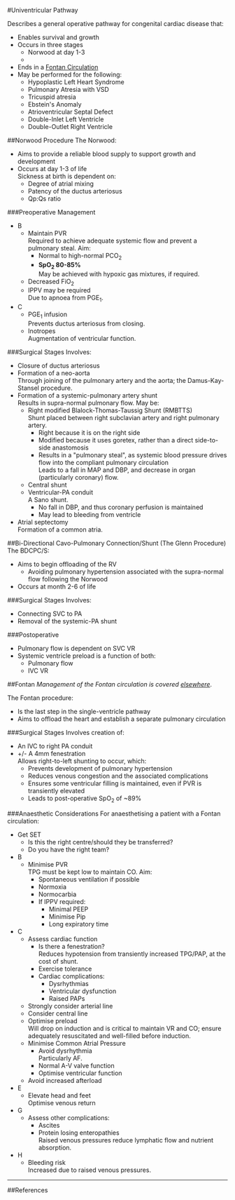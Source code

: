 #Univentricular Pathway

Describes a general operative pathway for congenital cardiac disease that:
* Enables survival and growth
* Occurs in three stages
	* Norwood at day 1-3
	* 
* Ends in a [Fontan Circulation](/management/cvs/fontan.md)
* May be performed for the following:
	* Hypoplastic Left Heart Syndrome
	* Pulmonary Atresia with VSD
	* Tricuspid atresia
	* Ebstein's Anomaly
	* Atrioventricular Septal Defect
	* Double-Inlet Left Ventricle
	* Double-Outlet Right Ventricle


##Norwood Procedure
The Norwood:
* Aims to provide a reliable blood supply to support growth and development
* Occurs at day 1-3 of life  
Sickness at birth is dependent on:
	* Degree of atrial mixing
	* Patency of the ductus arteriosus
	* Qp:Qs ratio

###Preoperative Management
* B
	* Maintain PVR  
	Required to achieve adequate systemic flow and prevent a pulmonary steal. Aim:
		* Normal to high-normal PCO<sub>2</sub>
		* **SpO<sub>2</sub> 80-85%**  
		May be achieved with hypoxic gas mixtures, if required.
	* Decreased FiO<sub>2</sub>
	* IPPV may be required  
	Due to apnoea from PGE<sub>1</sub>.
* C
	* PGE<sub>1</sub> infusion  
	Prevents ductus arteriosus from closing.
	* Inotropes  
	Augmentation of ventricular function.


###Surgical Stages
Involves:
* Closure of ductus arteriosus
* Formation of a neo-aorta  
Through joining of the pulmonary artery and the aorta; the Damus-Kay-Stansel procedure.
* Formation of a systemic-pulmonary artery shunt  
Results in supra-normal pulmonary flow. May be:
	* Right modified Blalock-Thomas-Taussig Shunt (RMBTTS)  
	Shunt placed between right subclavian artery and right pulmonary artery.
		* Right because it is on the right side
		* Modified because it uses goretex, rather than a direct side-to-side anastomosis
		* Results in a "pulmonary steal", as systemic blood pressure drives flow into the compliant pulmonary circulation  
		Leads to a fall in MAP and DBP, and decrease in organ (particularly coronary) flow.
	* Central shunt
	* Ventricular-PA conduit  
	A Sano shunt.
		* No fall in DBP, and thus coronary perfusion is maintained
		* May lead to bleeding from ventricle
* Atrial septectomy  
Formation of a common atria.


##Bi-Directional Cavo-Pulmonary Connection/Shunt (The Glenn Procedure)
The BDCPC/S:
* Aims to begin offloading of the RV
	* Avoiding pulmonary hypertension associated with the supra-normal flow following the Norwood
* Occurs at month 2-6 of life


###Surgical Stages
Involves:
* Connecting SVC to PA
* Removal of the systemic-PA shunt

###Postoperative
* Pulmonary flow is dependent on SVC VR
* Systemic ventricle preload is a function of both:
	* Pulmonary flow
	* IVC VR


##Fontan
*Management of the Fontan circulation is covered [elsewhere](/management/cvs/fontan.md)*.

The Fontan procedure:
* Is the last step in the single-ventricle pathway
* Aims to offload the heart and establish a separate pulmonary circulation

###Surgical Stages
Involves creation of:
* An IVC to right PA conduit
* +/- A 4mm fenestration  
Allows right-to-left shunting to occur, which:
	* Prevents development of pulmonary hypertension
	* Reduces venous congestion and the associated complications
	* Ensures some ventricular filling is maintained, even if PVR is transiently elevated
	* Leads to post-operative SpO<sub>2</sub> of ~89%


###Anaesthetic Considerations
For anaesthetising a patient with a Fontan circulation:
* Get SET
	* Is this the right centre/should they be transferred?
	* Do you have the right team?
* B
	* Minimise PVR  
	TPG must be kept low to maintain CO. Aim:
		* Spontaneous ventilation if possible
		* Normoxia
		* Normocarbia
		* If IPPV required:
			* Minimal PEEP
			* Minimise Pip
			* Long expiratory time
* C
	* Assess cardiac function
		* Is there a fenestration?  
		Reduces hypotension from transiently increased TPG/PAP, at the cost of shunt.
		* Exercise tolerance
		* Cardiac complications:
			* Dysrhythmias
			* Ventricular dysfunction
			* Raised PAPs
	* Strongly consider arterial line
	* Consider central line
	* Optimise preload  
	Will drop on induction and is critical to maintain VR and CO; ensure adequately resuscitated and well-filled before induction.
	* Minimise Common Atrial Pressure
		* Avoid dysrhythmia  
		Particularly AF.
		* Normal A-V valve function
		* Optimise ventricular function
	* Avoid increased afterload
* E
	* Elevate head and feet  
	Optimise venous return
* G
	* Assess other complications:
		* Ascites
		* Protein losing enteropathies  
		Raised venous pressures reduce lymphatic flow and nutrient absorption.
* H
	* Bleeding risk  
	Increased due to raised venous pressures.


---
##References